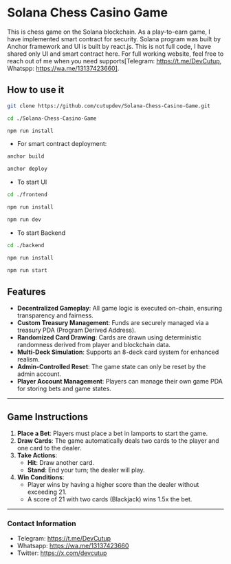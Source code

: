 
# Solana Chess Casino Game

This is chess game on the Solana blockchain. As a play-to-earn game, I have implemented smart contract for security. Solana program was built by Anchor framework and UI is built by react.js. This is not full code, I have shared only UI and smart contract here. For full working website, feel free to reach out of me when you need supports[Telegram: https://t.me/DevCutup, Whatspp: https://wa.me/13137423660].



## How to use it

```bash
git clone https://github.com/cutupdev/Solana-Chess-Casino-Game.git
```

```bash
cd ./Solana-Chess-Casino-Game
```

```bash
npm run install
```

- For smart contract deployment:
```bash
anchor build
```

```bash
anchor deploy
```

- To start UI
```bash
cd ./frontend
```

```bash
npm run install
```

```bash
npm run dev
```

- To start Backend
```bash
cd ./backend
```

```bash
npm run install
```

```bash
npm run start
```


## Features

- **Decentralized Gameplay**: All game logic is executed on-chain, ensuring transparency and fairness.
- **Custom Treasury Management**: Funds are securely managed via a treasury PDA (Program Derived Address).
- **Randomized Card Drawing**: Cards are drawn using deterministic randomness derived from player and blockchain data.
- **Multi-Deck Simulation**: Supports an 8-deck card system for enhanced realism.
- **Admin-Controlled Reset**: The game state can only be reset by the admin account.
- **Player Account Management**: Players can manage their own game PDA for storing bets and game states.


---


## Game Instructions

1. **Place a Bet**: Players must place a bet in lamports to start the game.
2. **Draw Cards**: The game automatically deals two cards to the player and one card to the dealer.
3. **Take Actions**:
   - **Hit**: Draw another card.
   - **Stand**: End your turn; the dealer will play.
4. **Win Conditions**:
   - Player wins by having a higher score than the dealer without exceeding 21.
   - A score of 21 with two cards (Blackjack) wins 1.5x the bet.

---



### Contact Information
- Telegram: https://t.me/DevCutup
- Whatsapp: https://wa.me/13137423660
- Twitter: https://x.com/devcutup
